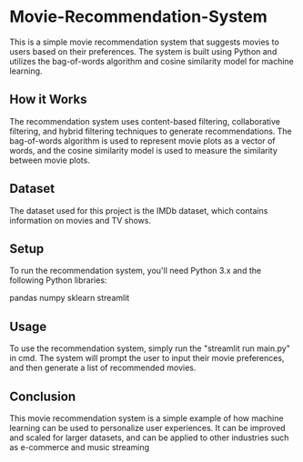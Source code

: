 # Movie-Recommendation-System
This is a simple movie recommendation system that suggests movies to users based on their preferences. The system is built using Python and utilizes the bag-of-words algorithm and cosine similarity model for machine learning.

## How it Works
The recommendation system uses content-based filtering, collaborative filtering, and hybrid filtering techniques to generate recommendations. The bag-of-words algorithm is used to represent movie plots as a vector of words, and the cosine similarity model is used to measure the similarity between movie plots.

## Dataset
The dataset used for this project is the IMDb dataset, which contains information on movies and TV shows.

## Setup
To run the recommendation system, you'll need Python 3.x and the following Python libraries:

pandas
numpy
sklearn
streamlit

## Usage
To use the recommendation system, simply run the "streamlit run main.py" in cmd. The system will prompt the user to input their movie preferences, and then generate a list of recommended movies.

## Conclusion
This movie recommendation system is a simple example of how machine learning can be used to personalize user experiences. It can be improved and scaled for larger datasets, and can be applied to other industries such as e-commerce and music streaming
